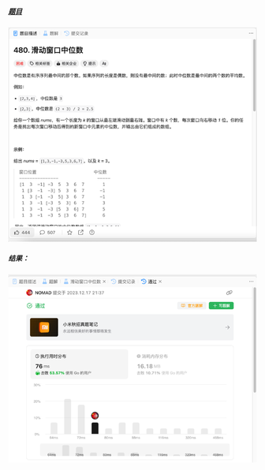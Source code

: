 ##### [题目](https://leetcode.cn/problems/sliding-window-median/description/)
![pic](img.png)
##### 结果：
![pic](result.png)